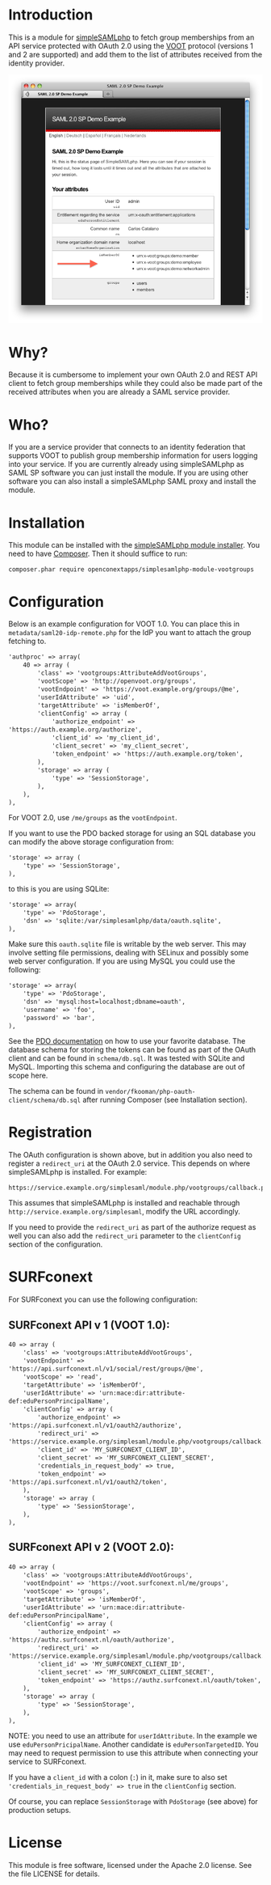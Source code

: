# Introduction
This is a module for [simpleSAMLphp](http://www.simplesamlphp.org) to fetch 
group memberships from an API service protected with OAuth 2.0 using the 
[VOOT](http://openvoot.org)
protocol (versions 1 and 2 are supported) and add them to the list of
attributes received from the identity provider.

![ssp-voot-groups](https://github.com/OpenConextApps/ssp-voot-groups/raw/master/docs/ssp-voot-groups.png)

# Why?
Because it is cumbersome to implement your own OAuth 2.0 and REST API client to 
fetch group memberships while they could also be made part of the received 
attributes when you are already a SAML service provider.

# Who?
If you are a service provider that connects to an identity federation that 
supports VOOT to publish group membership information for users logging into 
your service. If you are currently already using simpleSAMLphp as SAML SP 
software you can just install the module. If you are using other software you
can also install a simpleSAMLphp SAML proxy and install the module.

# Installation
This module can be installed with the
[simpleSAMLphp module installer](https://simplesamlphp.org/modules).
You need to have [Composer](https://getcomposer.org/). Then it should
suffice to run:

    composer.phar require openconextapps/simplesamlphp-module-vootgroups

# Configuration
Below is an example configuration for VOOT 1.0. You can place this in 
`metadata/saml20-idp-remote.php` for the IdP you want to attach the group
fetching to.

    'authproc' => array(
        40 => array (
            'class' => 'vootgroups:AttributeAddVootGroups',
            'vootScope' => 'http://openvoot.org/groups',
            'vootEndpoint' => 'https://voot.example.org/groups/@me',
            'userIdAttribute' => 'uid',
            'targetAttribute' => 'isMemberOf',
            'clientConfig' => array (
                'authorize_endpoint' => 'https://auth.example.org/authorize',
                'client_id' => 'my_client_id',
                'client_secret' => 'my_client_secret',
                'token_endpoint' => 'https://auth.example.org/token',
            ),
            'storage' => array (
                'type' => 'SessionStorage',
            ),
        ),
    ),

For VOOT 2.0, use `/me/groups` as the `vootEndpoint`.

If you want to use the PDO backed storage for using an SQL database you can 
modify the above storage configuration from:

    'storage' => array (
        'type' => 'SessionStorage',
    ),

to this is you are using SQLite:

    'storage' => array(
        'type' => 'PdoStorage',
        'dsn' => 'sqlite:/var/simplesamlphp/data/oauth.sqlite',
    ),

Make sure this `oauth.sqlite` file is writable by the web server. This may 
involve setting file permissions, dealing with SELinux and possibly some web
server configuration. If you are using MySQL you could use the following:

    'storage' => array(
        'type' => 'PdoStorage',
        'dsn' => 'mysql:host=localhost;dbname=oauth',
        'username' => 'foo',
        'password' => 'bar',
    ), 

See the [PDO documentation](http://www.php.net/manual/en/pdo.drivers.php) on 
how to use your favorite database. The database schema for storing the tokens 
can be found as part of the OAuth client and can be found in `schema/db.sql`. 
It was tested with SQLite and MySQL. Importing this schema and configuring the
database are out of scope here.

The schema can be found in `vendor/fkooman/php-oauth-client/schema/db.sql` 
after running Composer (see Installation section).

# Registration   
The OAuth configuration is shown above, but in addition you also need to 
register a `redirect_uri` at the OAuth 2.0 service. This depends on where
simpleSAMLphp is installed. For example:

    https://service.example.org/simplesaml/module.php/vootgroups/callback.php

This assumes that simpleSAMLphp is installed and reachable through 
`http://service.example.org/simplesaml`, modify the URL accordingly.

If you need to provide the `redirect_uri` as part of the authorize request as 
well you can also add the `redirect_uri` parameter to the `clientConfig` 
section of the configuration.

# SURFconext

For SURFconext you can use the following configuration:

## SURFconext API v 1 (VOOT 1.0):

    40 => array (
        'class' => 'vootgroups:AttributeAddVootGroups',
        'vootEndpoint' => 'https://api.surfconext.nl/v1/social/rest/groups/@me',
        'vootScope' => 'read',
        'targetAttribute' => 'isMemberOf',
        'userIdAttribute' => 'urn:mace:dir:attribute-def:eduPersonPrincipalName',
        'clientConfig' => array (
            'authorize_endpoint' => 'https://api.surfconext.nl/v1/oauth2/authorize',
            'redirect_uri' => 'https://service.example.org/simplesaml/module.php/vootgroups/callback.php',
            'client_id' => 'MY_SURFCONEXT_CLIENT_ID',
            'client_secret' => 'MY_SURFCONEXT_CLIENT_SECRET',
            'credentials_in_request_body' => true,
            'token_endpoint' => 'https://api.surfconext.nl/v1/oauth2/token',
        ),
        'storage' => array (
            'type' => 'SessionStorage',
        ),
    ),

## SURFconext API v 2 (VOOT 2.0):

    40 => array (
        'class' => 'vootgroups:AttributeAddVootGroups',
        'vootEndpoint' => 'https://voot.surfconext.nl/me/groups',
        'vootScope' => 'groups',
        'targetAttribute' => 'isMemberOf',
        'userIdAttribute' => 'urn:mace:dir:attribute-def:eduPersonPrincipalName',
        'clientConfig' => array (
            'authorize_endpoint' => 'https://authz.surfconext.nl/oauth/authorize',
            'redirect_uri' => 'https://service.example.org/simplesaml/module.php/vootgroups/callback.php',
            'client_id' => 'MY_SURFCONEXT_CLIENT_ID',
            'client_secret' => 'MY_SURFCONEXT_CLIENT_SECRET',
            'token_endpoint' => 'https://authz.surfconext.nl/oauth/token',
        ),
        'storage' => array (
            'type' => 'SessionStorage',
        ),
    ),

NOTE: you need to use an attribute for `userIdAttribute`. In the example
we use `eduPersonPricipalName`. Another candidate is `eduPersonTargetedID`. 
You may need to request permission to use this attribute when connecting your
service to SURFconext.

If you have a `client_id` with a colon (`:`) in it, make sure to also set
`'credentials_in_request_body' => true` in the `clientConfig` section.
 
Of course, you can replace `SessionStorage` with `PdoStorage` (see above) for
production setups.

# License

This module is free software, licensed under the Apache 2.0 license. See the file LICENSE for details.
